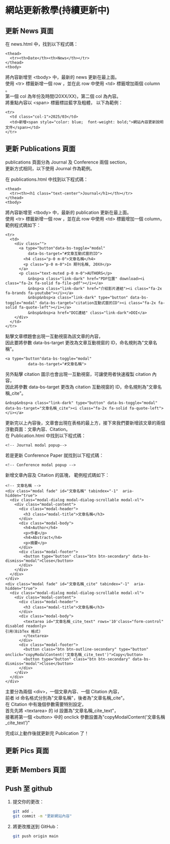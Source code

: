 # 網站更新教學(持續更新中)

## 更新 News 頁面
在 news.html 中，找到以下程式碼：
```
<thead>
  <tr><th>Date</th><th>News</th></tr>
</thead>
<tbody>
```
將內容新增至 \<tbody> 中，最新的 news 更新在最上面。<br>
使用 \<tr> 標籤新增一個 row ，並在此 row 中使用 \<td> 標籤增加兩個 column 。<br>
第一個 col 為年份及時間(20XX/XX)，第二個 col 為內容。<br>
將重點內容以 \<span> 標籤標註藍字及粗體，
以下為範例：
```
<tr>
  <td class="col-1">2025/03</td>
  <td>新增<span style="color: blue;  font-weight: bold;">網站內容更新說明文件</span></td>
</tr>
```

## 更新 Publications 頁面
publications 頁面分為 Journal 及 Conference 兩個 section，<br>
更新方式相同，以下使用 Journal 作為範例。

在 publications.html 中找到以下程式碼：
```
<thead>
  <tr><th><h1 class="text-center">Journal</h1></th></tr>
</thead>
<tbody>
```
將內容新增至 \<tbody> 中，最新的 publication 更新在最上面。<br>
使用 \<tr> 標籤新增一個 row ，並在此 row 中使用 \<td> 標籤增加一個 column，<br>
範例程式碼如下：
```
<tr>
  <td>
    <div class="">
      <a type="button"data-bs-toggle="modal"
          data-bs-target="#文章互動式窗的ID">
        <h4 class="p-0 m-0">文章名稱</h4>
        <p class="p-0 m-0">In 期刊名稱, 20XX</p>
      </a>
      <p class="text-muted p-0 m-0">AUTHORS</p>
          &nbsp<a class="link-dark" href="PDF位置" download><i class="fa-2x fa-solid fa-file-pdf"></i></a>
          &nbsp<a class="link-dark" href="介紹影片連結"><i class="fa-2x fa-brands fa-youtube"></i></a>
          &nbsp&nbsp<a class="link-dark" type="button" data-bs-toggle="modal" data-bs-target="citation互動式窗的ID"><i class="fa-2x fa-solid fa-quote-left"></i></a>
          &nbsp&nbsp<a href="DOI連結" class="link-dark">DOI</a>
    </div>
  </td>
</tr>
```
點擊文章標題會出現一互動視窗為該文章的內容，<br>
因此要將參數 data-bs-target 更改為文章互動視窗的 ID，命名規則為"文章名稱"。
```
<a type="button"data-bs-toggle="modal"
          data-bs-target="#文章名稱">
```
另外點擊 citation 圖示也會出現一互動視窗，可讓使用者快速複製 citation 內容，<br>
因此將參數 data-bs-target 更改為 citation 互動視窗的 ID，命名規則為"文章名稱_cite"。
```
&nbsp&nbsp<a class="link-dark" type="button" data-bs-toggle="modal" data-bs-target="文章名稱_cite"><i class="fa-2x fa-solid fa-quote-left"></i></a>
```
更新完以上內容後，文章會出現在表格的最上方，接下來我們要新增該文章的兩個浮動頁面：文章內容、Citation。<br>
在 Publication.html 中找到以下程式碼：
```
<!-- Journal modal popup-->
```
若是更新 Conference Paper 就找到以下程式碼：
```
<!-- Conference modal popup -->
```
新增文章內容及 Citation 的區塊，
範例程式碼如下：
```
<!-- 文章名稱 -->
<div class="modal fade" id="文章名稱" tabindex="-1"  aria-hidden="true">
  <div class="modal-dialog modal-dialog-scrollable modal-xl">
    <div class="modal-content">
      <div class="modal-header">
        <h3 class="modal-title">文章名稱</h3>
      </div>
      <div class="modal-body">
        <h4>Author</h4>
        <p>作者</p>
        <h4>Abstract</h4>
        <p>摘要</p>
      </div>
      <div class="modal-footer">
        <button type="button" class="btn btn-secondary" data-bs-dismiss="modal">Close</button>
      </div>
    </div>
  </div>
</div>
<div class="modal fade" id="文章名稱_cite" tabindex="-1"  aria-hidden="true">
  <div class="modal-dialog modal-dialog-scrollable modal-xl">
    <div class="modal-content">
      <div class="modal-header">
        <h3 class="modal-title">文章名稱</h3>
      </div>
      <div class="modal-body">
        <textarea id="文章名稱_cite_text" rows='10'class="form-control" disabled readonly>
引用(BibTex 格式)
        </textarea>
      </div>
      <div class="modal-footer">
        <button class="btn btn-outline-secondary" type="button" onclick="copyModalContent('文章名稱_cite_text')">Copy</button>
        <button type="button" class="btn btn-secondary" data-bs-dismiss="modal">Close</button>
      </div>
    </div>
  </div>
</div>
```
主要分為兩個 \<div>，一個文章內容、一個 Citation 內容，<br>
前者 id 命名格式分別為"文章名稱"，後者為"文章名稱_cite"。<br>
在 Citation 中有幾個參數需要特別設定，<br>
首先先將 \<textarea> 的 id 設置為"文章名稱_cite_text"，<br>
接著將第一個 \<button> 中的 onclick 參數設置為"copyModalContent('文章名稱_cite_text')"<br>

完成以上動作後就更新完 Publication 了！


## 更新 Pics 頁面



## 更新 Members 頁面






## Push 至 github
1. 提交你的更改：
    ```bash
    git add .
    git commit -m "更新網站內容"
    ```

2. 將更改推送到 GitHub：
    ```bash
    git push origin main
    ```
